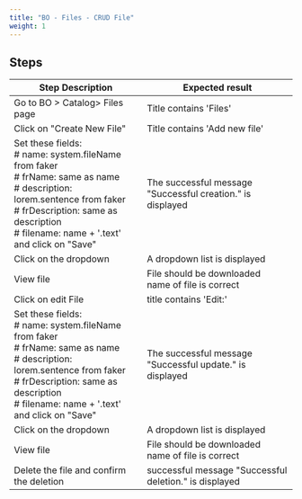 ```yaml
---
title: "BO - Files - CRUD File"
weight: 1
---
```

## Steps
| Step Description | Expected result |
| ----- | ----- |
| Go to BO > Catalog> Files page | Title contains 'Files' |
| Click on "Create New File" | Title contains 'Add new file' |
| Set these fields:<br> # name: system.fileName from faker<br> # frName: same as name<br> # description: lorem.sentence from faker<br> # frDescription: same as description<br> # filename: name + '.text' and click on "Save" | The successful message "Successful creation." is displayed |
| Click on the dropdown | A dropdown list is displayed |
| View file | File should be downloaded<br>name of file is correct |
| Click on edit File | title contains 'Edit:' |
| Set these fields:<br> # name: system.fileName from faker<br> # frName: same as name<br> # description: lorem.sentence from faker<br> # frDescription: same as description<br> # filename: name + '.text' and click on "Save" | The successful message "Successful update." is displayed |
| Click on the dropdown | A dropdown list is displayed |
| View file | File should be downloaded<br>name of file is correct |
| Delete the file and confirm the deletion | successful message "Successful deletion." is displayed |
